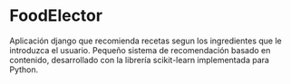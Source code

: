 # FoodElector
Aplicación django que recomienda recetas segun los ingredientes que le introduzca el usuario. Pequeño sistema de recomendación basado en contenido, desarrollado con la librería scikit-learn implementada para Python.
